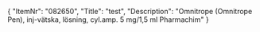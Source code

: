 {
  "ItemNr": "082650",
  "Title": "test",
  "Description": "Omnitrope (Omnitrope Pen), inj-vätska, lösning, cyl.amp. 5 mg/1,5 ml Pharmachim"
}